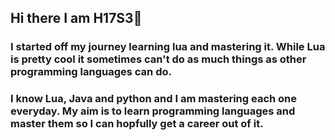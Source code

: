 ## Hi there I am H17S3👋
### I started off my journey learning lua and mastering it. While Lua is pretty cool it sometimes can't do as much things as other programming languages can do.  
### I know Lua, Java and python and I am mastering each one everyday. My aim is to learn programming languages and master them so I can hopfully get a career out of it.
